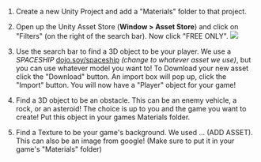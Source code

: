 1. Create a new Unity Project and add a "Materials" folder to that project.

2. Open up the Unity Asset Store (**Window > Asset Store**) and click on "Filters" (on the right of the search bar). Now click "FREE ONLY".
![](/assets/AssetStoreClickFree.xcf)

3. Use the search bar to find a 3D object to be your player. We use a *SPACESHIP* [dojo.soy/spaceship](https://www.assetstore.unity3d.com/en/#!/content/70188) *(change to whatever asset we use)*, but you can use whatever model you want to! To Download your new asset click the "Download" button. An import box will pop up, click the "Import" button. You will now have a "Player" object for your game!

4. Find a 3D object to be an obstacle. This can be an enemy vehicle, a rock, or an asteroid! The choice is up to you and the game you want to create! Put 
this object in your games Materials folder.

5. Find a Texture to be your game's background. We used ... (ADD ASSET). This can also be an image from google! (Make sure to put it in your game's "Materials" folder)